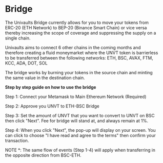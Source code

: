 # Bridge

The Univaults Bridge currently allows for you to move your tokens from ERC-20 (ETH Network) to BEP-20 (Binance Smart Chain) or vice versa thereby increasing the scope of coverage and suppressing the supply on a single chain.

Univaults aims to connect 6 other chains in the coming months and therefore creating a fluid moneymarket where the UNVT token is barrierless to be transferred between the following networks: ETH, BSC, AVAX, FTM, KCC, ADA, DOT, SOL

The bridge works by burning your tokens in the source chain and minting the same value in the destination chain.



**Step by step guide on how to use the bridge**

Step 1: Connect your Metamask to Main Ethereum Network (Required)&#x20;

Step 2: Approve you UNVT to ETH-BSC Bridge&#x20;

Step 3: Set the amount of UNVT that you want to convert to UNVT on BSC then click "Next". Fee for bridge will stand at, and always remain at 1%.&#x20;

Step 4: When you click "Next", the pop-up will display on your screen. You can click to choose "I have read and agree to the terms" then confirm your transaction.&#x20;



NOTE \*: The same flow of events (Step 1-4) will apply when transferring in the opposite direction from BSC-ETH.
